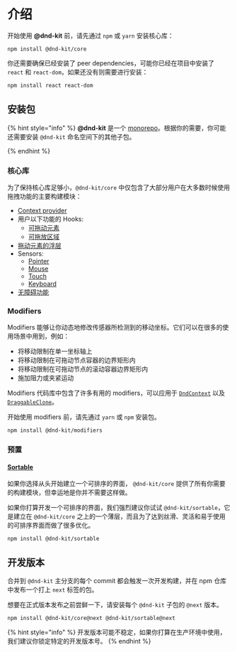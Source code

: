 # 介绍

开始使用 **@dnd-kit** 前，请先通过 `npm` 或 `yarn` 安装核心库：

```
npm install @dnd-kit/core
```

你还需要确保已经安装了 peer dependencies，可能你已经在项目中安装了 `react` 和 `react-dom`，如果还没有则需要进行安装：

```bash
npm install react react-dom
```

## 安装包

{% hint style="info" %}
**@dnd-kit** 是一个 [monorepo](https://en.wikipedia.org/wiki/Monorepo)。根据你的需要，你可能还需要安装 `@dnd-kit` 命名空间下的其他子包。

{% endhint %}

### 核心库

为了保持核心库足够小，`@dnd-kit/core` 中仅包含了大部分用户在大多数时候使用拖拽功能的主要构建模块：

- [Context provider](../api-documentation/context-provider/)
- 用户以下功能的 Hooks:
  - [可拖动元素](../api-documentation/draggable/)
  - [可拖放区域](../api-documentation/droppable/)
- [拖动元素的浮层](../api-documentation/draggable/drag-overlay.md)
- Sensors:
  - [Pointer](../api-documentation/sensors/pointer.md)
  - [Mouse](../api-documentation/sensors/mouse.md)
  - [Touch](../api-documentation/sensors/touch.md)
  - [Keyboard](../api-documentation/sensors/keyboard.md)
- [无障碍功能](../guides/accessibility.md)

### Modifiers

Modifiers 能够让你动态地修改传感器所检测到的移动坐标。它们可以在很多的使用场景中用到，例如：

- 将移动限制在单一坐标轴上
- 将移动限制在可拖动节点容器的边界矩形内
- 将移动限制在可拖动节点的滚动容器边界矩形内
- 施加阻力或夹紧运动

Modifiers 代码库中包含了许多有用的 modifiers，可以应用于 [`DndContext`](../api-documentation/context-provider/) 以及 [`DraggableClone`](../api-documentation/draggable/drag-overlay.md)。

开始使用 modifiers 前，请先通过 `yarn` 或 `npm` 安装包。

```
npm install @dnd-kit/modifiers
```

### 预置

#### [Sortable](../presets/sortable/)

如果你选择从头开始建立一个可排序的界面， `@dnd-kit/core` 提供了所有你需要的构建模块，但幸运地是你并不需要这样做。

如果你打算开发一个可排序的界面，我们强烈建议你试试 `@dnd-kit/sortable`，它是建立在 `@dnd-kit/core` 之上的一个薄层，而且为了达到丝滑、灵活和易于使用的可排序界面而做了很多优化。

```
npm install @dnd-kit/sortable
```

## 开发版本

合并到 `@dnd-kit` 主分支的每个 commit 都会触发一次开发构建，并在 npm 仓库中发布一个打上 `next` 标签的包。

想要在正式版本发布之前尝鲜一下，请安装每个 `@dnd-kit` 子包的 `@next` 版本。

```
npm install @dnd-kit/core@next @dnd-kit/sortable@next
```

{% hint style="info" %}
开发版本可能不稳定，如果你打算在生产环境中使用，我们建议你锁定特定的开发版本号。
{% endhint %}
